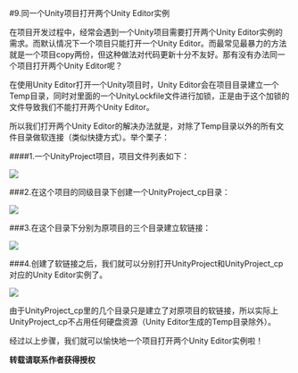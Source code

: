 #9.同一个Unity项目打开两个Unity Editor实例

在项目开发过程中，经常会遇到一个Unity项目需要打开两个Unity Editor实例的需求。而默认情况下一个项目只能打开一个Unity Editor。而最常见最暴力的方法就是一个项目copy两份，但这种做法对代码更新十分不友好。那有没有办法同一个项目打开两个Unity Editor呢？

在使用Unity Editor打开一个Unity项目时，Unity Editor会在项目目录建立一个Temp目录，同时对里面的一个UnityLockfile文件进行加锁，正是由于这个加锁的文件导致我们不能打开两个Unity Editor。

所以我们打开两个Unity Editor的解决办法就是，对除了Temp目录以外的所有文件目录做软连接（类似快捷方式）。举个栗子：

####1.一个UnityProject项目，项目文件列表如下：

<img src="http://upload-images.jianshu.io/upload_images/649833-de000b20591533b6.png?imageMogr2/auto-orient/strip%7CimageView2/2/w/1240">

###2.在这个项目的同级目录下创建一个UnityProject_cp目录：

<img src="http://upload-images.jianshu.io/upload_images/649833-df9003825f160b06.png?imageMogr2/auto-orient/strip%7CimageView2/2/w/1240"/>

###3.在这个目录下分别为原项目的三个目录建立软链接：

<img src="http://upload-images.jianshu.io/upload_images/649833-6bf31a271dd3b45d.png?imageMogr2/auto-orient/strip%7CimageView2/2/w/1240"/>

###4.创建了软链接之后，我们就可以分别打开UnityProject和UnityProject_cp对应的Unity Editor实例了。

<img src="http://upload-images.jianshu.io/upload_images/649833-787d8e494b84a507.png?imageMogr2/auto-orient/strip%7CimageView2/2/w/1240"/>

由于UnityProject_cp里的几个目录只是建立了对原项目的软链接，所以实际上UnityProject_cp不占用任何硬盘资源（Unity Editor生成的Temp目录除外）。

经过以上步骤，我们就可以愉快地一个项目打开两个Unity Editor实例啦！

**转载请联系作者获得授权**
